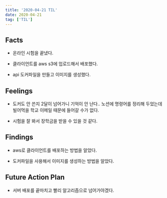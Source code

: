 ```yaml
---
title: '2020-04-21 TIL'
date: 2020-04-21
tag: ['TIL']
---
```


## Facts

- 온라인 시험을 끝냈다.

- 클라이언트를 aws s3에 업로드해서 배포했다.

- api 도커파일을 만들고 이미지를 생성했다.

## Feelings

- 도커도 안 쓴지 2달이 넘어가니 기억이 안 난다.. 노션에 명령어를 정리해 두었는데 빌어먹을 학교 이메일 때문에 들어갈 수가 없다.

- 시험을 잘 봐서 장학금을 받을 수 있을 것 같다.

## Findings

- aws로 클라이언트를 배포하는 방법을 알았다.

- 도커파일을 사용해서 이미지를 생성하는 방법을 알았다.

## Future Action Plan

- 서버 배포를 끝마치고 빨리 알고리즘으로 넘어가야겠다.
